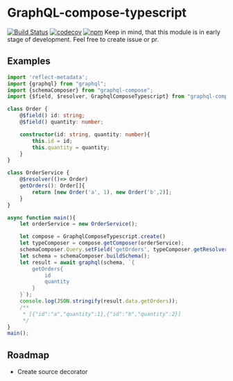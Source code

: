 # GraphQL-compose-typescript
[![Build Status](https://travis-ci.org/janexpando/graphql-compose-typescript.svg?branch=master)](https://travis-ci.org/janexpando/graphql-compose-typescript)
[![codecov](https://codecov.io/gh/janexpando/graphql-compose-typescript/branch/master/graph/badge.svg)](https://codecov.io/gh/janexpando/graphql-compose-typescript)
[![npm](https://img.shields.io/npm/dt/graphql-compose-typescript.svg)](http://www.npmtrends.com/graphql-compose-typescript)
Keep in mind, that this module is in early stage of development. 
Feel free to create issue or pr.

## Examples 
```ts
import 'reflect-metadata';
import {graphql} from "graphql";
import {schemaComposer} from "graphql-compose";
import {$field, $resolver, GraphqlComposeTypescript} from "graphql-compose-typescript";

class Order {
    @$field() id: string;
    @$field() quantity: number;

    constructor(id: string, quantity: number){
        this.id = id;
        this.quantity = quantity;
    }
}

class OrderService {
    @$resolver(()=> Order)
    getOrders(): Order[]{
        return [new Order('a', 1), new Order('b',2)];
    }
}

async function main(){
    let orderService = new OrderService();

    let compose = GraphqlComposeTypescript.create()
    let typeComposer = compose.getComposer(orderService);
    schemaComposer.Query.setField('getOrders', typeComposer.getResolver('getOrders'));
    let schema = schemaComposer.buildSchema();
    let result = await graphql(schema, `{
        getOrders{
            id
            quantity
        }
    }`);
    console.log(JSON.stringify(result.data.getOrders));
    /**
     * [{"id":"a","quantity":1},{"id":"b","quantity":2}]
     */
}
main();

```

## Roadmap
 * Create source decorator  

